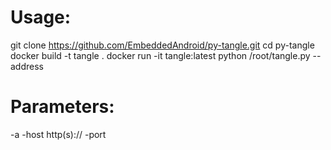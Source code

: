# Usage:

git clone https://github.com/EmbeddedAndroid/py-tangle.git
cd py-tangle
docker build -t tangle .
docker run -it tangle:latest python /root/tangle.py --address <tangle address>

# Parameters:
-a <tangle addres>
-host http(s)://<node address>
-port <node port>
